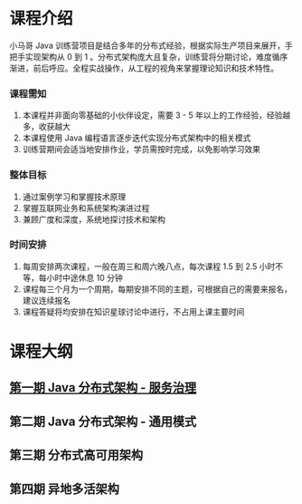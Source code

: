 # 课程介绍
小马哥 Java 训练营项目是结合多年的分布式经验，根据实际生产项目来展开，手把手实现架构从 0 到 1 。分布式架构庞大且复杂，训练营将分期讨论，难度循序渐进，前后呼应。全程实战操作，从工程的视角来掌握理论知识和技术特性。
### 课程需知

1. 本课程并非面向零基础的小伙伴设定，需要 3 - 5 年以上的工作经验，经验越多，收获越大
2. 本课程使用 Java 编程语言逐步迭代实现分布式架构中的相关模式
3. 训练营期间会适当地安排作业，学员需按时完成，以免影响学习效果
### 整体目标

1. 通过案例学习和掌握技术原理
2. 掌握互联网业务和系统架构演进过程
3. 兼顾广度和深度，系统地探讨技术和架构

### 时间安排

1.  每周安排两次课程，一般在周三和周六晚八点，每次课程 1.5 到 2.5 小时不等，每小时中途休息 10 分钟
2. 课程每三个月为一个周期，每期安排不同的主题，可根据自己的需要来报名，建议连续报名
3. 课程答疑将均安排在知识星球讨论中进行，不占用上课主要时间

# 课程大纲
## [**第一期 Java 分布式架构 - 服务治理**](stage-1)
## 第二期 Java 分布式架构 - 通用模式
## 第三期 分布式高可用架构
## 第四期 异地多活架构
